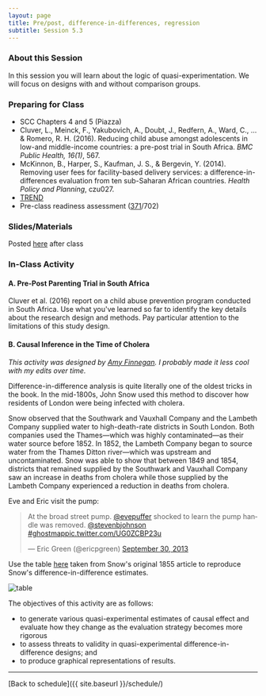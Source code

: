 ```yaml
---
layout: page
title: Pre/post, difference-in-differences, regression
subtitle: Session 5.3
---
```


### About this Session

In this session you will learn about the logic of quasi-experimentation. We will focus on designs with and without comparison groups.

### Preparing for Class

* SCC Chapters 4 and 5 (Piazza)
* Cluver, L., Meinck, F., Yakubovich, A., Doubt, J., Redfern, A., Ward, C., ... & Romero, R. H. (2016). Reducing child abuse amongst adolescents in low-and middle-income countries: a pre-post trial in South Africa. *BMC Public Health, 16(1)*, 567.
* McKinnon, B., Harper, S., Kaufman, J. S., & Bergevin, Y. (2014). Removing user fees for facility-based delivery services: a difference-in-differences evaluation from ten sub-Saharan African countries. *Health Policy and Planning*, czu027.
* [TREND](https://www.cdc.gov/trendstatement/)
* Pre-class readiness assessment ([371](https://sakai.duke.edu/samigo-app/servlet/Login?id=5d8e4198-261f-466b-bbd1-10314d1959aa1490547210174)/702)

### Slides/Materials

Posted [here](https://drive.google.com/drive/folders/0Bxn_jkXZ1lxuVklQakF4MjZGSDQ?usp=sharing) after class

### In-Class Activity
<p></p>

#### A. Pre-Post Parenting Trial in South Africa

Cluver et al. (2016) report on a child abuse prevention program conducted in South Africa. Use what you've learned so far to identify the key details about the research design and methods. Pay particular attention to the limitations of this study design.

#### B. Causal Inference in the Time of Cholera

*This activity was designed by [Amy Finnegan](http://globalhealth.duke.edu/people/faculty/finnegan-amy). I probably made it less cool with my edits over time.*

Difference-in-difference analysis is quite literally one of the oldest tricks in the book. In the mid-1800s, John Snow used this method to discover how residents of London were being infected with cholera.

Snow observed that the Southwark and Vauxhall Company and the Lambeth Company supplied water to high-death-rate districts in South London.  Both companies used the Thames—which was highly contaminated—as their water source before 1852. In 1852, the Lambeth Company began to source water from the Thames Ditton river—which was upstream and uncontaminated. Snow was able to show that between 1849 and 1854, districts that remained supplied by the Southwark and Vauxhall Company saw an increase in deaths from cholera while those supplied by the Lambeth Company experienced a reduction in deaths from cholera.

Eve and Eric visit the pump:

<blockquote class="twitter-tweet" lang="en"><p>At the broad street pump. <a href="https://twitter.com/evepuffer">@evepuffer</a> shocked to learn the pump handle was removed. <a href="https://twitter.com/stevenbjohnson">@stevenbjohnson</a> <a href="https://twitter.com/hashtag/ghostmap?src=hash">#ghostmap</a><a href="http://t.co/UG0ZCBP23u">pic.twitter.com/UG0ZCBP23u</a></p>&mdash; Eric Green (@ericpgreen) <a href="https://twitter.com/ericpgreen/status/384617029808193536">September 30, 2013</a></blockquote>

<script async src="//platform.twitter.com/widgets.js" charset="utf-8"></script>

Use the table [here](http://www.ph.ucla.edu/epi/snow/table12a.html) taken from Snow's original 1855 article to reproduce Snow's difference-in-difference estimates.

![table](http://www.ph.ucla.edu/epi/snow/table12.gif)

The objectives of this activity are as follows:

* to generate various quasi-experimental estimates of causal effect and evaluate how they change as the evaluation strategy becomes more rigorous
* to assess threats to validity in quasi-experimental difference-in-difference designs; and
* to produce graphical representations of results.

* * *

[Back to schedule]({{ site.baseurl }}/schedule/)